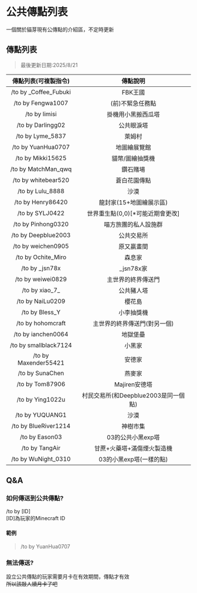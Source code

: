 # 公共傳點列表

一個關於貓芽現有公傳點的介紹區，不定時更新

## 傳點列表

> 最後更新日期:2025/8/21

|傳點列表(可複製指令)|傳點說明|
|:---:|:---:|
|/to by _Coffee_Fubuki|FBK王國|
|/to by Fengwa1007|(前)不緊急任務點|
|/to by limisi|掛機用小黑搬西瓜塔|
|/to by Darlingg02|公共眼淚塔|
|/to by Lyme_5837|萊姆村|
|/to by YuanHua0707|地圖繪展覽館|
|/to by Mikki15625|貓幣/圖繪抽獎機|
|/to by MatchMan_qwq|鑽石賭場|
|/to by whitebear520|蒼白花園傳點|
|/to by Lulu_8888|沙漠|
|/to by Henry86420|龍封家(15+地圖繪展示區)|
|/to by SYLJ0422|世界重生點(0,0)\[*可能近期會更改]|
|/to by Pinhong0320|喵方旅團的私人設施群|
|/to by Deepblue2003|公共交易所|
|/to by weichen0905|原又贏畫間|
|/to by Ochite_Miro|森息家|
|/to by _jsn78x|_jsn78x家|
|/to by weiwei0829|主世界的終界傳送門|
|/to by xiao\_7_|公共豬人塔|
|/to by NaiLu0209|櫻花島|
|/to by Bless_Y|小李抽獎機|
|/to by hohomcraft|主世界的終界傳送門(對另一個)|
|/to by ianchen0064|地獄堡壘|
|/to by smallblack7124|小黑家|
|/to by Maxender55421|安德家|
|/to by SunaChen|燕麥家|
|/to by Tom87906|Majiren安德塔|
|/to by Ying1022u|村民交易所(和Deepblue2003是同一個點)|
|/to by YUQUANG1|沙漠|
|/to by BlueRiver1214|神樹市集|
|/to by Eason03|03的公共小黑exp塔|
|/to by TangAir|甘蔗+火藥塔+滿傷煙火製造機|
|/to by WuNight_0310|03的小黑exp塔(一樣的點)|

## Q&A

### 如何傳送到公共傳點?

/to by [ID]  
[ID]為玩家的Minecraft ID  

#### 範例

> /to by YuanHua0707

### 無法傳送?

設立公共傳點的玩家需要月卡在有效期間，傳點才有效  
~~所以該敲人續月卡了吧~~
